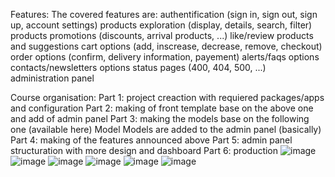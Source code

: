 Features:
The covered features are:
authentification (sign in, sign out, sign up, account settings)
products exploration (display, details, search, filter)
products promotions (discounts, arrival products, ...)
like/review products and suggestions
cart options (add, inscrease, decrease, remove, checkout)
order options (confirm, delivery information, payement)
alerts/faqs options
contacts/newsletters options
status pages (400, 404, 500, ...)
administration panel


Course organisation:
Part 1: project creaction with requiered packages/apps and configuration
Part 2: making of front template base on the above one and add of admin panel
Part 3: making the models base on the following one (available here) Model Models are added to the admin panel (basically)
Part 4: making of the features announced above
Part 5: admin panel structuration with more design and dashboard
Part 6: production
![image](https://github.com/Naveenkannan123445/E-commerce-/assets/172753430/5c4e3215-39a2-4ba9-a3d1-34e4885779d5)
![image](https://github.com/Naveenkannan123445/E-commerce-/assets/172753430/19268c81-7af1-494d-a75a-066da3dbc1a7)
![image](https://github.com/Naveenkannan123445/E-commerce-/assets/172753430/dd763497-35cb-4ea3-96b1-bea8d5b037f8)
![image](https://github.com/Naveenkannan123445/E-commerce-/assets/172753430/1b3cd92c-0bd7-494b-9db6-4d5126552a18)
![image](https://github.com/Naveenkannan123445/E-commerce-/assets/172753430/c8cacd8a-6e84-4783-9441-07d0a48d70c8)
![image](https://github.com/Naveenkannan123445/E-commerce-/assets/172753430/aa7e36de-d424-495c-ba41-df0357c82ea8)

